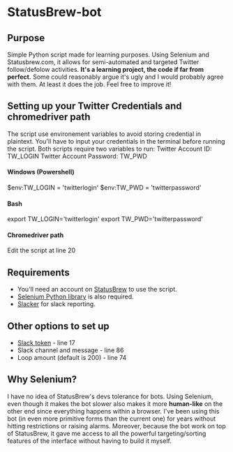 # StatusBrew-bot

## Purpose
Simple Python script made for learning purposes. Using Selenium and Statusbrew.com, it allows for semi-automated and targeted Twitter follow/defolow activities.
 **It's a learning project, the code if far from perfect.** Some could reasonably argue it's ugly and I would probably agree with them. At least it does the job. Feel free to improve it!

## Setting up your Twitter Credentials and chromedriver path
The script use environement variables to avoid storing credential in plaintext. You'll have to input your credentials in the terminal before running the script. Both scripts require two variables to run:
Twitter Account ID: TW_LOGIN
Twitter Account Password: TW_PWD
#### Windows (Powershell)
$env:TW_LOGIN = 'twitterlogin'
$env:TW_PWD = 'twitterpassword'
#### Bash
export TW_LOGIN='twitterlogin'
export TW_PWD='twitterpassword'

#### Chromedriver path
Edit the script at line 20

## Requirements
* You'll need an account on [StatusBrew](https://statusbrew.com/bberdah) to use the script.
* [Selenium Python library](http://selenium-python.readthedocs.io/) is also required.
* [Slacker](https://github.com/os/slacker) for slack reporting.

## Other options to set up

* [Slack token](https://get.slack.help/hc/en-us/articles/215770388-Create-and-regenerate-API-tokens) - line 17
* Slack channel and message - line 86
* Loop amount (default is 200) - line 74

## Why Selenium?
I have no idea of StatusBrew's devs tolerance for bots. Using Selenium, even though it makes the bot slower also makes it more **human-like** on the other end since everything happens within a browser. I've been using this bot (in even more primitive forms than the current one) for years without hitting restrictions or raising alarms. Moreover, because the bot work on top of StatusBrew, it gave me access to all the powerful targeting/sorting features of the interface without having to build it myself.
